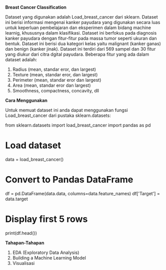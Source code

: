 **Breast Cancer Classification**

Dataset yang digunakan adalah Load_breast_cancer dari sklearn. Dataset ini berisi informasi mengenai kanker payudara yang digunakan secara luas untuk keperluan pembelajaran dan eksperimen dalam bidang machine learnig, khususnya dalam klasifikasi. Dataset ini berfokus pada diagnosis kanker payudara dengan fitur-fitur pada massa tumor seperti ukuran dan bentuk. Dataset ini berisi dua kategori kelas yaitu malignant (kanker ganas) dan benign (kanker jinak).
Dataset ini terdiri dari 569 sampel dan 30 fitur yang diukur dari citra dgital payudara. Beberapa fitur yang ada dalam dataset adalah: 
1. Radius (mean, standar eror, dan largest)
2. Texture (mean, standar eror, dan largest)
3. Perimeter (mean, standar eror dan largest)
4. Area (mean, standar eror dan largest)
5. Smoothness, compactness, concavity, dll

**Cara Menggunakan**

Untuk memuat dataset ini anda dapat menggunakan fungsi Load_breast_cancer dari pustaka sklearn.datasets:

from sklearn.datasets import load_breast_cancer
import pandas as pd
# Load dataset
data = load_breast_cancer()
# Convert to Pandas DataFrame
df = pd.DataFrame(data.data, columns=data.feature_names)
df['Target'] = data.target
# Display first 5 rows
print(df.head())

**Tahapan-Tahapan**
1. EDA (Exploratory Data Analysis)
2. Building a Machine Learning Model
3. Visualisasi
